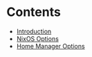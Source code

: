 # Contents

- [Introduction](./introduction.md)
- [NixOS Options](./nixos-options.md)
- [Home Manager Options](./home-manager-options.md)
